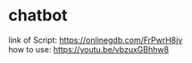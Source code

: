 # chatbot
link of Script: https://onlinegdb.com/FrPwrH8jv                                
how to use: https://youtu.be/vbzuxGBhhw8
